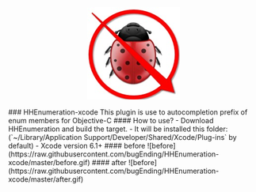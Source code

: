 <p align="center" >
<img src="bugEnding.png" title="bugEnding logo" float=left>
</p>
### HHEnumeration-xcode
This plugin is use to autocompletion prefix of enum members for Objective-C
#### How to use?
- Download HHEnumeration and build the target.
- It will be installed this folder:
(`~/Library/Application Support/Developer/Shared/Xcode/Plug-ins` by default)
- Xcode version 6.1+
#### before
![before](https://raw.githubusercontent.com/bugEnding/HHEnumeration-xcode/master/before.gif)
#### after
![before](https://raw.githubusercontent.com/bugEnding/HHEnumeration-xcode/master/after.gif)
